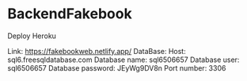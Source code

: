 # BackendFakebook

Deploy Heroku

Link: https://fakebookweb.netlify.app/
DataBase:
Host: sql6.freesqldatabase.com
Database name: sql6506657
Database user: sql6506657
Database password: JEyWg9DV8n
Port number: 3306
